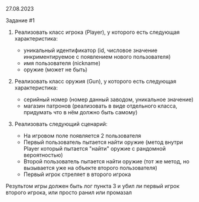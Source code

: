 27.08.2023

Задание #1

1. Реализовать класс игрока (Player), у которого есть следующая характеристика:
   - уникальный идентификатор (id, числовое значение инкриментируемое с появлением нового пользователя)
   - имя пользователя (nickname)
   - оружие (может не быть)

2. Реализовать класс оружия (Gun), у которого есть следующая характеристика: 
   - серийный номер (номер данный заводом, уникальное значение)
   - магазин патронов (реализовать в виде отдельного класса, придумать что в нём должно быть самому)

3. Реализовать следующий сценарий:
   - На игровом поле появляется 2 пользователя 
   - Первый пользователь пытается найти оружие (метод внутри Player который пытается "найти" оружие с рандомной вероятностью)
   - Второй пользователь пытается найти оружие (тот же метод, но вызывается уже на объекте второго пользователя)
   - Первый игрок стреляет в второго игрока 

Результом игры должен быть лог пункта 3 и убил ли первый игрок второго игрока, или просто ранил или промазал